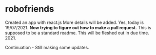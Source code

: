 # robofriends
Created an app with react.js
More details will be added. 
Yes, today is 19/07/2021. <strong>Now trying to figure out how to make a pull request.</strong>
This is supposed to be a standard readme. 
This will be fleshed out in due time. 
2021.



Continuation - Still making some updates.
